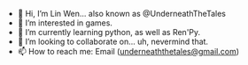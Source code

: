 - 👋 Hi, I’m Lin Wen... also known as @UnderneathTheTales
- 👀 I’m interested in games.
- 🌱 I’m currently learning python, as well as Ren'Py.
- 💞️ I’m looking to collaborate on... uh, nevermind that.
- 📫 How to reach me: Email (underneaththetales@gmail.com)

<!---
UnderneathTheTales/UnderneathTheTales is a ✨ special ✨ repository because its `README.md` (this file) appears on your GitHub profile.
You can click the Preview link to take a look at your changes.
--->
